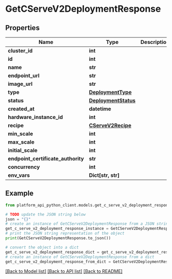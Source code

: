 # GetCServeV2DeploymentResponse


## Properties

Name | Type | Description | Notes
------------ | ------------- | ------------- | -------------
**cluster_id** | **int** |  | 
**id** | **int** |  | 
**name** | **str** |  | 
**endpoint_url** | **str** |  | 
**image_url** | **str** |  | [optional] 
**type** | [**DeploymentType**](DeploymentType.md) |  | 
**status** | [**DeploymentStatus**](DeploymentStatus.md) |  | 
**created_at** | **datetime** |  | 
**hardware_instance_id** | **int** |  | 
**recipe** | [**CServeV2Recipe**](CServeV2Recipe.md) |  | 
**min_scale** | **int** |  | 
**max_scale** | **int** |  | 
**initial_scale** | **int** |  | [optional] 
**endpoint_certificate_authority** | **str** |  | [optional] 
**concurrency** | **int** |  | [optional] 
**env_vars** | **Dict[str, str]** |  | [optional] 

## Example

```python
from platform_api_python_client.models.get_c_serve_v2_deployment_response import GetCServeV2DeploymentResponse

# TODO update the JSON string below
json = "{}"
# create an instance of GetCServeV2DeploymentResponse from a JSON string
get_c_serve_v2_deployment_response_instance = GetCServeV2DeploymentResponse.from_json(json)
# print the JSON string representation of the object
print(GetCServeV2DeploymentResponse.to_json())

# convert the object into a dict
get_c_serve_v2_deployment_response_dict = get_c_serve_v2_deployment_response_instance.to_dict()
# create an instance of GetCServeV2DeploymentResponse from a dict
get_c_serve_v2_deployment_response_from_dict = GetCServeV2DeploymentResponse.from_dict(get_c_serve_v2_deployment_response_dict)
```
[[Back to Model list]](../README.md#documentation-for-models) [[Back to API list]](../README.md#documentation-for-api-endpoints) [[Back to README]](../README.md)


